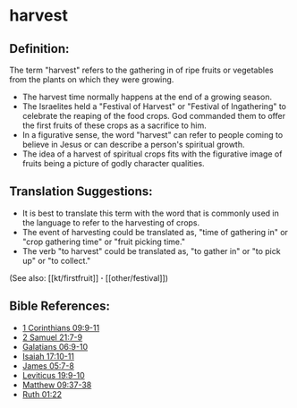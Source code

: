 # harvest #

## Definition: ##

The term "harvest" refers to the gathering in of ripe fruits or vegetables from the plants on which they were growing.

* The harvest time normally happens at the end of a growing season.
* The Israelites held a "Festival of Harvest" or "Festival of Ingathering" to celebrate the reaping of the food crops. God commanded them to offer the first fruits of these crops as a sacrifice to him.
* In a figurative sense, the word "harvest" can refer to people coming to believe in Jesus or can describe a person's spiritual growth.
* The idea of a harvest of spiritual crops fits with the figurative image of fruits being a picture of godly character qualities.

## Translation Suggestions: ##

* It is best to translate this term with the word that is commonly used in the language to refer to the harvesting of crops.
* The event of harvesting could be translated as, "time of gathering in" or "crop gathering time" or "fruit picking time."
* The verb "to harvest" could be translated as, "to gather in" or "to pick up" or "to collect."

(See also: [[kt/firstfruit]] **·** [[other/festival]])

## Bible References: ##

* [1 Corinthians 09:9-11](en/tn/1co/help/09/09)
* [2 Samuel 21:7-9](en/tn/2sa/help/21/07)
* [Galatians 06:9-10](en/tn/gal/help/06/09)
* [Isaiah 17:10-11](en/tn/isa/help/17/10)
* [James 05:7-8](en/tn/jas/help/05/07)
* [Leviticus 19:9-10](en/tn/lev/help/19/09)
* [Matthew 09:37-38](en/tn/mat/help/09/37)
* [Ruth 01:22](en/tn/rut/help/01/22)